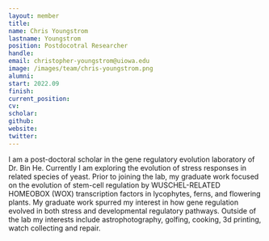 ```yaml
---
layout: member
title:
name: Chris Youngstrom
lastname: Youngstrom
position: Postdocotral Researcher
handle:
email: christopher-youngstrom@uiowa.edu
image: /images/team/chris-youngstrom.png
alumni:
start: 2022.09
finish:
current_position:
cv:
scholar:
github:
website:
twitter:
---
```


I am a post-doctoral scholar in the gene regulatory evolution laboratory of Dr. Bin He. Currently I am exploring the evolution of stress responses in related species of yeast. Prior to joining the lab, my graduate work focused on the evolution of stem-cell regulation by WUSCHEL-RELATED HOMEOBOX (WOX) transcription factors in lycophytes, ferns, and flowering plants. My graduate work spurred my interest in how gene regulation evolved in both stress and developmental regulatory pathways. Outside of the lab my interests include astrophotography, golfing, cooking, 3d printing, watch collecting and repair.
